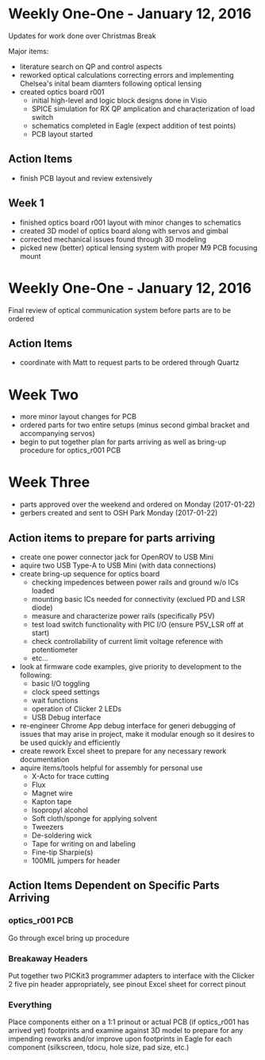 # Weekly One-One - January 12, 2016

Updates for work done over Christmas Break

Major items:
  - literature search on QP and control aspects
  - reworked optical calculations correcting errors and implementing Chelsea's inital beam diamters following optical lensing
  - created optics board r001
    - initial high-level and logic block designs done in Visio
    - SPICE simulation for RX QP amplication and characterization of load switch
    - schematics completed in Eagle (expect addition of test points)
    - PCB layout started

## Action Items
  - finish PCB layout and review extensively

## Week 1

  - finished optics board r001 layout with minor changes to schematics
  - created 3D model of optics board along with servos and gimbal
  - corrected mechanical issues found through 3D modeling
  - picked new (better) optical lensing system with proper M9 PCB focusing mount

# Weekly One-One - January 12, 2016

Final review of optical communication system before parts are to be ordered

## Action Items

  - coordinate with Matt to request parts to be ordered through Quartz

# Week Two

  - more minor layout changes for PCB
  - ordered parts for two entire setups (minus second gimbal bracket and accompanying servos)
  - begin to put together plan for parts arriving as well as bring-up procedure for optics_r001 PCB

# Week Three

- parts approved over the weekend and ordered on Monday (2017-01-22)
- gerbers created and sent to OSH Park Monday (2017-01-22)

## Action items to prepare for parts arriving

  - create one power connector jack for OpenROV to USB Mini
  - aquire two USB Type-A to USB Mini (with data connections)
  - create bring-up sequence for optics board
    - checking impedences between power rails and ground w/o ICs loaded
    - mounting basic ICs needed for connectivity (exclued PD and LSR diode)
    - measure and characterize power rails (specifically P5V)
    - test load switch functionality with PIC I/O (ensure P5V_LSR off at start)
    - check controllability of current limit voltage reference with potentiometer
    - etc...
  - look at firmware code examples, give priority to development to the following:
    - basic I/O toggling
    - clock speed settings
    - wait functions
    - operation of Clicker 2 LEDs
    - USB Debug interface
  - re-engineer Chrome App debug interface for  generi debugging of issues that may arise in project, make it modular enough so it desires to be used quickly and efficiently
  - create rework Excel sheet to prepare for any necessary rework documentation
  - aquire items/tools helpful for assembly for personal use
    - X-Acto for trace cutting
    - Flux
    - Magnet wire
    - Kapton tape
    - Isopropyl alcohol
    - Soft cloth/sponge for applying solvent
    - Tweezers
    - De-soldering wick
    - Tape for writing on and labeling
    - Fine-tip Sharpie(s)
    - 100MIL jumpers for header
  
## Action Items Dependent on Specific Parts Arriving

### optics_r001 PCB

Go through excel bring up procedure

### Breakaway Headers

Put together two PICKit3 programmer adapters to interface with the Clicker 2 five pin header appropriately, see pinout Excel sheet for correct pinout

### Everything

Place components either on a 1:1 prinout or actual PCB (if optics_r001 has arrived yet) footprints and examine against 3D model to prepare for any impending reworks and/or improve upon footprints in Eagle for each component (silkscreen, tdocu, hole size, pad size, etc.) 
